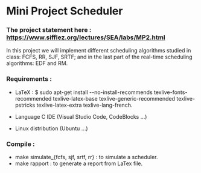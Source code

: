 # Mini Project Scheduler

### The project statement here : https://www.sifflez.org/lectures/SEA/labs/MP2.html <br>
In this project we will implement different scheduling algorithms studied in class: FCFS, RR, SJF, SRTF; 
and in the last part of the real-time scheduling algorithms: EDF and RM.

### Requirements :
- LaTeX :
$ sudo apt-get install --no-install-recommends texlive-fonts-recommended texlive-latex-base texlive-generic-recommended texlive-pstricks
texlive-latex-extra texlive-lang-french.<br>

- Language C IDE (Visual Studio Code, CodeBlocks ...)
- Linux distribution (Ubuntu ...)

### Compile :
- make simulate_{fcfs, sjf, srtf, rr} : to simulate a scheduler.
- make rapport : to generate a report from LaTex file.
